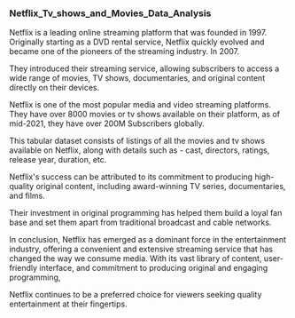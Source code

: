 ### Netflix_Tv_shows_and_Movies_Data_Analysis

Netflix is a leading online streaming platform that was founded in 1997. Originally starting as a DVD rental service, Netflix quickly evolved and became one of the pioneers of the streaming industry. In 2007.

They introduced their streaming service, allowing subscribers to access a wide range of movies, TV shows, documentaries, and original content directly on their devices.

Netflix is one of the most popular media and video streaming platforms. They have over 8000 movies or tv shows available on their platform, as of mid-2021, they have over 200M Subscribers globally. 

This tabular dataset consists of listings of all the movies and tv shows available on Netflix, along with details such as - cast, directors, ratings, release year, duration, etc.

Netflix's success can be attributed to its commitment to producing high-quality original content, including award-winning TV series, documentaries, and films. 

Their investment in original programming has helped them build a loyal fan base and set them apart from traditional broadcast and cable networks.

In conclusion, Netflix has emerged as a dominant force in the entertainment industry, offering a convenient and extensive streaming service that has changed the way we consume media. With its vast library of content, user-friendly interface, and commitment to producing original and engaging programming, 

Netflix continues to be a preferred choice for viewers seeking quality entertainment at their fingertips.

